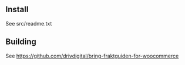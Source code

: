 ## Install

See src/readme.txt

## Building

See https://github.com/drivdigital/bring-fraktguiden-for-woocommerce
